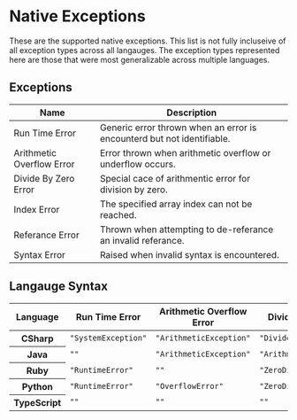 # Native Exceptions

These are the supported native exceptions. 
This list is not fully incluseive of all exception types across all langauges.
The exception types represented here are those that were most generalizable across multiple languages.

## Exceptions

<table>
    <thead>
        <th>Name</th>
        <th>Description</th>
    </thead>
        <tr>
            <td>Run Time Error</td>
            <td>Generic error thrown when an error is encounterd but not identifiable.</td>
        </tr>
        <tr>
            <td>Arithmetic Overflow  Error</td>
            <td>Error thrown when arithmetic overflow or underflow occurs.</td>
        </tr>
        <tr>
            <td>Divide By Zero Error</td>
            <td>Special cace of arithmentic error for division by zero.</td>
        </tr>
        <tr>
            <td>Index Error</td>
            <td>The specified array index can not be reached.</td>
        </tr>
        <tr>
            <td>Referance Error</td>
            <td>Thrown when attempting to de-referance an invalid referance.</td>
        </tr>
        <tr>
            <td>Syntax Error</td>
            <td>Raised when invalid syntax is encountered.</td>
        </tr>
</table>

## Langauge Syntax

<table>
    <thead>
        <th>Language</th>
        <th>Run Time Error</th>
        <th>Arithmetic Overflow  Error</th>
        <th>Divide By Zero Error</th>
        <th>Index Error</th>
        <th>Referance Error</th>
        <th>Type Error</th>
    </thead>
    <tbody>
        <tr>
            <th>CSharp</th>
            <td><code>"SystemException"</code></td>
            <td><code>"ArithmeticException"</code></td>
            <td><code>"DivideByZeroException"</code></td>
            <td><code>"IndexOutofRangeException"</code></td>
            <td><code>"NullReferenceException"</code></td>
            <td><code>""</code></td>
        </tr>
        <tr>
            <th>Java</th>
            <td><code>""</code></td>
            <td><code>"ArithmeticException"</code></td>
            <td><code>"ArithmeticException"</code></td>
            <td><code>"ArrayIndexOutOfBoundsException"</code></td>
            <td><code>"NullPointerException"</code></td>
            <td><code>""</code></td>
        </tr>
        <tr>
            <th>Ruby</th>
            <td><code>"RuntimeError"</code></td>
            <td><code>""</code></td>
            <td><code>"ZeroDivisionError"</code></td>
            <td><code>"RangeError"</code></td>
            <td><code>"NameError"</code></td>
            <td><code>"SyntaxError"</code></td>
        </tr>
        <tr>
            <th>Python</th>
            <td><code>"RuntimeError"</code></td>
            <td><code>"OverflowError"</code></td>
            <td><code>"ZeroDivisionError"</code></td>
            <td><code>"IndexError"</code></td>
            <td><code>"UnboundLocalError"</code></td>
            <td><code>"SyntaxError"</code></td>
        </tr>
        <tr>
            <th>TypeScript</th>
            <td><code>""</code></td>
            <td><code>""</code></td>
            <td><code>""</code></td>
            <td><code>"RangeError"</code></td>
            <td><code>"ReferenceError"</code></td>
            <td><code>"SyntaxError"</code></td>
        </tr>
    </tbody>
</table>
